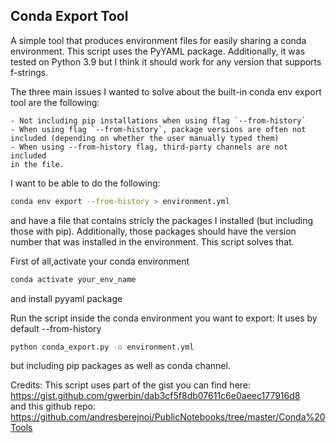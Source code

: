 ## Conda Export Tool

A simple tool that produces environment files for
easily sharing a conda environment. This script uses the PyYAML package.
Additionally, it was tested on Python 3.9 but I think it should work for
any version that supports f-strings.

The three main issues I wanted to solve about the built-in
conda env export tool are the following:

    - Not including pip installations when using flag `--from-history`
    - When using flag `--from-history`, package versions are often not
    included (depending on whether the user manually typed them)
    - When using --from-history flag, third-party channels are not included
    in the file.

I want to be able to do the following:
```sh
conda env export --from-history > environment.yml
```
and have a file that contains stricly the packages I installed (but including
those with pip). Additionally, those packages should have the version number
that was installed in the environment. This script solves that. 

First of all,activate your conda environment
```sh
conda activate your_env_name
```
and install pyyaml package

Run the script inside the conda environment you want to export:
It uses by default --from-history

```sh
python conda_export.py -o environment.yml
```

but including pip packages as well as conda channel.

Credits:
This script uses part of the gist you can find here:
https://gist.github.com/gwerbin/dab3cf5f8db07611c6e0aeec177916d8  
and this github repo:   
https://github.com/andresberejnoi/PublicNotebooks/tree/master/Conda%20Tools
